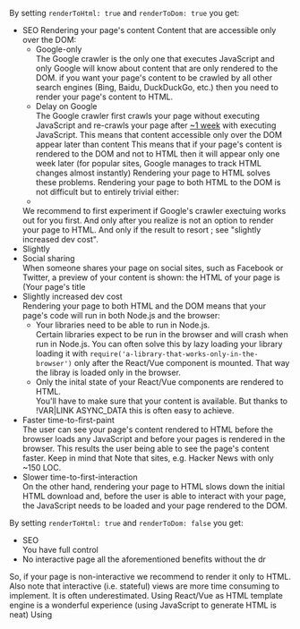 By setting `renderToHtml: true` and `renderToDom: true` you get:
- SEO
  Rendering your page's content 
  Content that are accessible only over the DOM:
  <br/>
  - Google-only
    <br/>
    The Google crawler is the only one that executes JavaScript and only Google will know about content that are only rendered to the DOM.
    if you want your page's content to be crawled by all other search engines (Bing, Baidu, DuckDuckGo, etc.) then you need to render your page's content to HTML.
  - Delay on Google
    <br/>
    The Google crawler first crawls your page without executing JavaScript
  and re-crawls your page after [~1 week](https://twitter.com/Paul_Kinlan/status/1039852756113080320)
  with executing JavaScript.
  This means that content accessible only over the DOM appear later than content
  This means that if your page's content is rendered to the DOM and not to HTML then it will appear only one week later
  (for popular sites, Google manages to track HTML changes almost instantly)
  Rendering your page to HTML solves these problems.
  Rendering your page to both HTML to the DOM is not difficult but to entirely trivial either:
   - 
  We recommend to first experiment if Google's crawler exectuing works out for you first.
  And only after you realize is not an option to render your page to HTML.
  And only if the result to resort ;
  see "slightly increased dev cost".
- Slightly 
- Social sharing
  <br/>
  When someone shares your page on social sites, such as Facebook or Twitter, a preview of your content is shown: the HTML of your page is (Your page's title
- Slightly increased dev cost
  <br/>
  Rendering your page to both HTML and the DOM means that your page's code will run in both Node.js and the browser:
  - Your libraries need to be able to run in Node.js.
    <br/>
    Certain libraries expect to be run in the browser and will crash when run in Node.js.
    You can often solve this by lazy loading your library loading it with `require('a-library-that-works-only-in-the-browser')` only after the React/Vue component is mounted. That way the libray is loaded only in the browser.
  - Only the inital state of your React/Vue components are rendered to HTML.
    <br/>
    You'll have to make sure that your content is available.
    But thanks to !VAR|LINK ASYNC_DATA this is often easy to achieve.
- Faster time-to-first-paint
  <br/>
  The user can see your page's content rendered to HTML before the browser loads any JavaScript and before your pages is rendered in the browser.
  This results the user being able to see the page's content faster.
  Keep in mind that 
  Note that sites, e.g. Hacker News with only ~150 LOC.
- Slower time-to-first-interaction
  <br/>
  On the other hand, rendering your page to HTML slows down the initial HTML download
  and, before the user is able to interact with your page, the JavaScript needs to be loaded and your page rendered to the DOM.

By setting `renderToHtml: true` and `renderToDom: false` you get:
- SEO
  <br/>
  You have full control
- No interactive page
  all the aforementioned benefits without the dr

So, if your page is non-interactive we recommend to render it only to HTML.
Also note that interactive (i.e. stateful) views are more time consuming to implement.
It is often underestimated.
Using React/Vue as HTML template engine is a wonderful experience (using JavaScript to generate HTML is neat)
Using 

